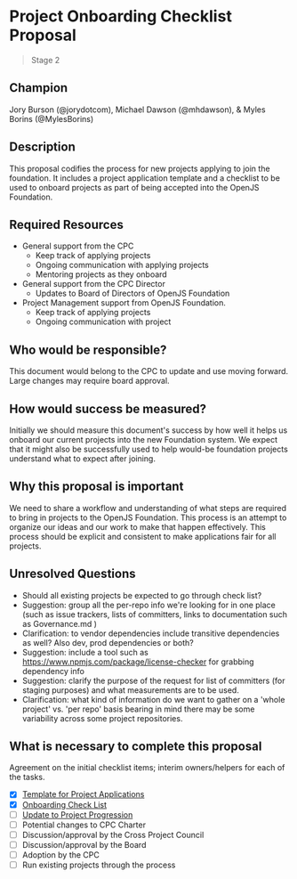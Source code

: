 # Project Onboarding Checklist Proposal
> Stage 2

## Champion

Jory Burson (@jorydotcom), Michael Dawson (@mhdawson), & Myles Borins (@MylesBorins)

## Description

This proposal codifies the process for new projects applying to join the foundation. It includes a project application template and a checklist to be used to onboard projects as part of being accepted into the OpenJS Foundation.

## Required Resources

* General support from the CPC
  - Keep track of applying projects
  - Ongoing communication with applying projects
  - Mentoring projects as they onboard
* General support from the CPC Director
  - Updates to Board of Directors of OpenJS Foundation
* Project Management support from OpenJS Foundation.
  - Keep track of applying projects
  - Ongoing communication with project

## Who would be responsible?

This document would belong to the CPC to update and use moving forward. Large changes may require board approval.

## How would success be measured?

Initially we should measure this document's success by how well it helps us onboard our current projects into the new Foundation system. We expect that it might also be successfully used to help would-be foundation projects understand what to expect after joining.

## Why this proposal is important

We need to share a workflow and understanding of what steps are required to bring in projects to the OpenJS Foundation. This process is an attempt to organize our ideas and our work to make that happen effectively. This process should be explicit and consistent to make applications fair for all projects.

## Unresolved Questions

* Should all existing projects be expected to go through check list?
* Suggestion: group all the per-repo info we're looking for in one place (such as issue trackers, lists of committers, links to documentation such as Governance.md ) 
* Clarification: to vendor dependencies include transitive dependencies as well? Also dev, prod dependencies or both?
* Suggestion: include a tool such as https://www.npmjs.com/package/license-checker for grabbing dependency info
* Suggestion: clarify the purpose of the request for list of committers (for staging purposes) and what measurements are to be used.
* Clarification: what kind of information do we want to gather on a 'whole project' vs. 'per repo' basis bearing in mind there may be some variability across some project repositories.


## What is necessary to complete this proposal

Agreement on the initial checklist items; interim owners/helpers for each of the tasks.

- [x] [Template for Project Applications](./NEW_PROJECT_APPLICATION.md)
- [x] [Onboarding Check List](./NEW_PROJECT_APPLICATION.md#onboarding-checklist)
- [ ] [Update to Project Progression](https://github.com/openjs-foundation/cross-project-council/pull/165)
- [ ] Potential changes to CPC Charter
- [ ] Discussion/approval by the Cross Project Council
- [ ] Discussion/approval by the Board
- [ ] Adoption by the CPC
- [ ] Run existing projects through the process
